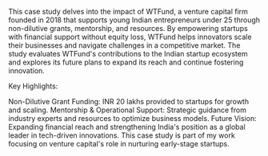 This case study delves into the impact of WTFund, a venture capital firm founded in 2018 that supports young Indian entrepreneurs under 25 through non-dilutive grants, mentorship, and resources. By empowering startups with financial support without equity loss, WTFund helps innovators scale their businesses and navigate challenges in a competitive market. The study evaluates WTFund's contributions to the Indian startup ecosystem and explores its future plans to expand its reach and continue fostering innovation.

Key Highlights:

Non-Dilutive Grant Funding: INR 20 lakhs provided to startups for growth and scaling.
Mentorship & Operational Support: Strategic guidance from industry experts and resources to optimize business models.
Future Vision: Expanding financial reach and strengthening India's position as a global leader in tech-driven innovations.
This case study is part of my work focusing on venture capital's role in nurturing early-stage startups.
